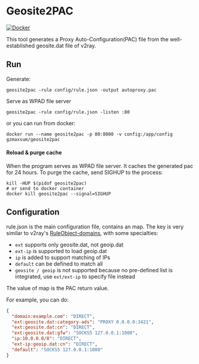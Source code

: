 # Geosite2PAC

[![Docker](https://github.com/Max-Sum/geosite2pac/actions/workflows/docker-publish.yml/badge.svg)](https://github.com/Max-Sum/geosite2pac/actions/workflows/docker-publish.yml)

This tool generates a Proxy Auto-Configuration(PAC) file from the well-established geosite.dat file of v2ray.

## Run

Generate:

```
geosite2pac -rule config/rule.json -output autoproxy.pac
```

Serve as WPAD file server

```
geosite2pac -rule config/rule.json -listen :80
```

or you can run from docker:

```
docker run --name geosite2pac -p 80:8000 -v config:/app/config gzmaxsum/geosite2pac
```

#### Reload & purge cache

When the program serves as WPAD file server. It caches the generated pac for 24 hours. To purge the cache, send SIGHUP to the process:

```
kill -HUP $(pidof geosite2pac)
# or send to docker container
docker kill geosite2pac --signal=SIGHUP
```

## Configuration

rule.json is the main configuration file, contains an map. The key is very similar to v2ray's [RuleObject-domains](https://www.v2fly.org/config/routing.html#ruleobject), with some specialties:

- `ext` supports only geosite.dat, not geoip.dat
- `ext-ip` is supported to load geoip.dat
- `ip` is added to support matching of IPs
- `default` can be defined to match all
- `geosite / geoip` is not supported because no pre-defined list is integrated, use `ext/ext-ip` to specify file instead

The value of map is the PAC return value.

For example, you can do:

```json
{
  "domain:example.com": "DIRECT",
  "ext:geosite.dat:category-ads": "PROXY 0.0.0.0:3421",
  "ext:geosite.dat:cn": "DIRECT",
  "ext:geosite.dat:gfw": "SOCKS5 127.0.0.1:1080",
  "ip:10.0.0.0/8": "DIRECT",
  "ext-ip:geoip.dat:cn": "DIRECT",
  "default": "SOCKS5 127.0.0.1:1080"
}
```
